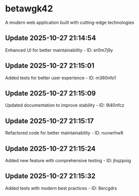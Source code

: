 # betawgk42
A modern web application built with cutting-edge technologies

## Update 2025-10-27 21:14:54
Enhanced UI for better maintainability - ID: er0m7j9y


## Update 2025-10-27 21:15:01
Added tests for better user experience - ID: m360nfo1


## Update 2025-10-27 21:15:09
Updated documentation to improve stability - ID: 9l40nfcz


## Update 2025-10-27 21:15:17
Refactored code for better maintainability - ID: nuvwrhw8


## Update 2025-10-27 21:15:24
Added new feature with comprehensive testing - ID: jhqzpoig


## Update 2025-10-27 21:15:32
Added tests with modern best practices - ID: 8ercgdrs

